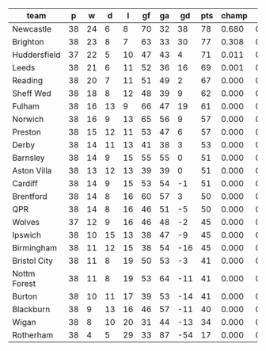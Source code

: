 |     team     | p  | w  | d  | l  | gf | ga | gd  | pts | champ | top2  | top3  | top4  |  5-7  | bot4  | bot3  | bot2  |
|--------------|----|----|----|----|----|----|-----|-----|-------|-------|-------|-------|-------|-------|-------|-------|
| Newcastle    | 38 | 24 |  6 |  8 | 70 | 32 |  38 |  78 | 0.680 | 0.975 | 0.998 | 1.000 | 0.000 | 0.000 | 0.000 | 0.000|
| Brighton     | 38 | 23 |  8 |  7 | 63 | 33 |  30 |  77 | 0.308 | 0.922 | 0.993 | 1.000 | 0.000 | 0.000 | 0.000 | 0.000|
| Huddersfield | 37 | 22 |  5 | 10 | 47 | 43 |   4 |  71 | 0.011 | 0.088 | 0.659 | 0.891 | 0.109 | 0.000 | 0.000 | 0.000|
| Leeds        | 38 | 21 |  6 | 11 | 52 | 36 |  16 |  69 | 0.001 | 0.011 | 0.211 | 0.609 | 0.386 | 0.000 | 0.000 | 0.000|
| Reading      | 38 | 20 |  7 | 11 | 51 | 49 |   2 |  67 | 0.000 | 0.003 | 0.125 | 0.405 | 0.583 | 0.000 | 0.000 | 0.000|
| Sheff Wed    | 38 | 18 |  8 | 12 | 48 | 39 |   9 |  62 | 0.000 | 0.000 | 0.004 | 0.037 | 0.716 | 0.000 | 0.000 | 0.000|
| Fulham       | 38 | 16 | 13 |  9 | 66 | 47 |  19 |  61 | 0.000 | 0.000 | 0.010 | 0.055 | 0.789 | 0.000 | 0.000 | 0.000|
| Norwich      | 38 | 16 |  9 | 13 | 65 | 56 |   9 |  57 | 0.000 | 0.000 | 0.000 | 0.002 | 0.177 | 0.000 | 0.000 | 0.000|
| Preston      | 38 | 15 | 12 | 11 | 53 | 47 |   6 |  57 | 0.000 | 0.000 | 0.000 | 0.002 | 0.198 | 0.000 | 0.000 | 0.000|
| Derby        | 38 | 14 | 11 | 13 | 41 | 38 |   3 |  53 | 0.000 | 0.000 | 0.000 | 0.000 | 0.022 | 0.000 | 0.000 | 0.000|
| Barnsley     | 38 | 14 |  9 | 15 | 55 | 55 |   0 |  51 | 0.000 | 0.000 | 0.000 | 0.000 | 0.007 | 0.000 | 0.000 | 0.000|
| Aston Villa  | 38 | 13 | 12 | 13 | 39 | 39 |   0 |  51 | 0.000 | 0.000 | 0.000 | 0.000 | 0.006 | 0.000 | 0.000 | 0.000|
| Cardiff      | 38 | 14 |  9 | 15 | 53 | 54 |  -1 |  51 | 0.000 | 0.000 | 0.000 | 0.000 | 0.003 | 0.000 | 0.000 | 0.000|
| Brentford    | 38 | 14 |  8 | 16 | 60 | 57 |   3 |  50 | 0.000 | 0.000 | 0.000 | 0.000 | 0.002 | 0.001 | 0.000 | 0.000|
| QPR          | 38 | 14 |  8 | 16 | 46 | 51 |  -5 |  50 | 0.000 | 0.000 | 0.000 | 0.000 | 0.001 | 0.002 | 0.000 | 0.000|
| Wolves       | 37 | 12 |  9 | 16 | 46 | 48 |  -2 |  45 | 0.000 | 0.000 | 0.000 | 0.000 | 0.000 | 0.022 | 0.006 | 0.001|
| Ipswich      | 38 | 10 | 15 | 13 | 38 | 47 |  -9 |  45 | 0.000 | 0.000 | 0.000 | 0.000 | 0.000 | 0.064 | 0.018 | 0.002|
| Birmingham   | 38 | 11 | 12 | 15 | 38 | 54 | -16 |  45 | 0.000 | 0.000 | 0.000 | 0.000 | 0.000 | 0.090 | 0.026 | 0.002|
| Bristol City | 38 | 11 |  8 | 19 | 50 | 53 |  -3 |  41 | 0.000 | 0.000 | 0.000 | 0.000 | 0.000 | 0.307 | 0.141 | 0.018|
| Nottm Forest | 38 | 11 |  8 | 19 | 53 | 64 | -11 |  41 | 0.000 | 0.000 | 0.000 | 0.000 | 0.000 | 0.438 | 0.234 | 0.038|
| Burton       | 38 | 10 | 11 | 17 | 39 | 53 | -14 |  41 | 0.000 | 0.000 | 0.000 | 0.000 | 0.000 | 0.552 | 0.306 | 0.055|
| Blackburn    | 38 |  9 | 13 | 16 | 46 | 57 | -11 |  40 | 0.000 | 0.000 | 0.000 | 0.000 | 0.000 | 0.544 | 0.328 | 0.063|
| Wigan        | 38 |  8 | 10 | 20 | 31 | 44 | -13 |  34 | 0.000 | 0.000 | 0.000 | 0.000 | 0.000 | 0.981 | 0.941 | 0.823|
| Rotherham    | 38 |  4 |  5 | 29 | 33 | 87 | -54 |  17 | 0.000 | 0.000 | 0.000 | 0.000 | 0.000 | 1.000 | 1.000 | 1.000|
